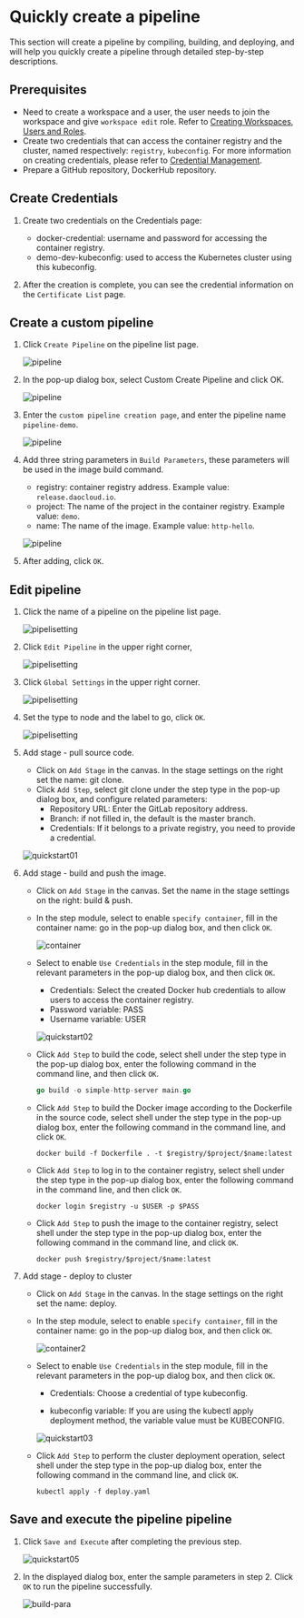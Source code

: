# Quickly create a pipeline

This section will create a pipeline by compiling, building, and deploying, and will help you quickly create a pipeline through detailed step-by-step descriptions.

## Prerequisites

- Need to create a workspace and a user, the user needs to join the workspace and give `workspace edit` role. Refer to [Creating Workspaces](../../ghippo/04UserGuide/02Workspace/Workspaces.md), [Users and Roles](../../ghippo/04UserGuide/01UserandAccess/User.md).
- Create two credentials that can access the container registry and the cluster, named respectively: `registry`, `kubeconfig`. For more information on creating credentials, please refer to [Credential Management](../03UserGuide/Pipeline/Credential.md).
- Prepare a GitHub repository, DockerHub repository.

## Create Credentials

1. Create two credentials on the Credentials page:

    - docker-credential: username and password for accessing the container registry.
    - demo-dev-kubeconfig: used to access the Kubernetes cluster using this kubeconfig.

2. After the creation is complete, you can see the credential information on the `Certificate List` page.

## Create a custom pipeline

1. Click `Create Pipeline` on the pipeline list page.

    ![pipeline](../images/pipelin01.png)

2. In the pop-up dialog box, select Custom Create Pipeline and click OK.

    ![pipeline](../images/pipelin02.png)

3. Enter the `custom pipeline creation page`, and enter the pipeline name `pipeline-demo`.

    ![pipeline](../images/pipelin03.png)

4. Add three string parameters in `Build Parameters`, these parameters will be used in the image build command.

    - registry: container registry address. Example value: `release.daocloud.io`.
    - project: The name of the project in the container registry. Example value: `demo`.
    - name: The name of the image. Example value: `http-hello`.

    ![pipeline](../images/pipelin04.png)

5. After adding, click `OK`.

## Edit pipeline

1. Click the name of a pipeline on the pipeline list page.

    ![pipelisetting](../images/editpipe01.png)

2. Click `Edit Pipeline` in the upper right corner,

    ![pipelisetting](../images/editpipe02.png)

3. Click `Global Settings` in the upper right corner.

    ![pipelisetting](../images/editpipe03.png)

4. Set the type to node and the label to go, click `OK`.

    ![pipelisetting](../images/editpipe04.png)

5. Add stage - pull source code.

    - Click on `Add Stage` in the canvas. In the stage settings on the right set the name: git clone.
    - Click `Add Step`, select git clone under the step type in the pop-up dialog box, and configure related parameters:
        - Repository URL: Enter the GitLab repository address.
        - Branch: if not filled in, the default is the master branch.
        - Credentials: If it belongs to a private registry, you need to provide a credential.

    ![quickstart01](../images/quickstart01.png)

6. Add stage - build and push the image.

    - Click on `Add Stage` in the canvas. Set the name in the stage settings on the right: build & push.

    - In the step module, select to enable `specify container`, fill in the container name: go in the pop-up dialog box, and then click `OK`.

        ![container](../images/container.png)

    - Select to enable `Use Credentials` in the step module, fill in the relevant parameters in the pop-up dialog box, and then click `OK`.

        - Credentials: Select the created Docker hub credentials to allow users to access the container registry.
        - Password variable: PASS
        - Username variable: USER

        ![quickstart02](../images/quickstart02.png)

    - Click `Add Step` to build the code, select shell under the step type in the pop-up dialog box, enter the following command in the command line, and then click `OK`.

        ```go
        go build -o simple-http-server main.go
        ```

    - Click `Add Step` to build the Docker image according to the Dockerfile in the source code, select shell under the step type in the pop-up dialog box, enter the following command in the command line, and click `OK`.

        ```docker
        docker build -f Dockerfile . -t $registry/$project/$name:latest
        ```

    - Click `Add Step` to log in to the container registry, select shell under the step type in the pop-up dialog box, enter the following command in the command line, and then click `OK`.

        ```docker
        docker login $registry -u $USER -p $PASS
        ```

    - Click `Add Step` to push the image to the container registry, select shell under the step type in the pop-up dialog box, enter the following command in the command line, and click `OK`.

        ```docker
        docker push $registry/$project/$name:latest
        ```

7. Add stage - deploy to cluster

    - Click on `Add Stage` in the canvas. In the stage settings on the right set the name: deploy.

    - In the step module, select to enable `specify container`, fill in the container name: go in the pop-up dialog box, and then click `OK`.

        ![container2](../images/container2.png)

    - Select to enable `Use Credentials` in the step module, fill in the relevant parameters in the pop-up dialog box, and then click `OK`.

         - Credentials: Choose a credential of type kubeconfig.

         - kubeconfig variable: If you are using the kubectl apply deployment method, the variable value must be KUBECONFIG.

         ![quickstart03](../images/quickstart03.png)

    - Click `Add Step` to perform the cluster deployment operation, select shell under the step type in the pop-up dialog box, enter the following command in the command line, and click `OK`.

        ```shell
        kubectl apply -f deploy.yaml
        ```

## Save and execute the pipeline pipeline

1. Click `Save and Execute` after completing the previous step.

    ![quickstart05](../images/quickstart05.png)

2. In the displayed dialog box, enter the sample parameters in step 2. Click `OK` to run the pipeline successfully.

    ![build-para](../images/build-para.png)